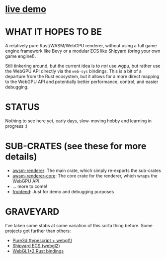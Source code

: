 # [live demo](https://dakom.github.io/awsm-renderer)

# WHAT IT HOPES TO BE 

A relatively pure Rust/WASM/WebGPU renderer, without using a full game engine framework like Bevy or a modular ECS like Shipyard (bring your own game engine!).

Still tinkering around, but the current idea is to *not* use wgpu, but rather use the WebGPU API directly via the `web-sys` bindings. This is a bit of a departure from the Rust ecosystem, but it allows for a more direct mapping to the WebGPU API and potentially better performance, control, and easier debugging.

# STATUS

Nothing to see here yet, early days, slow-moving hobby and learning in progress :)

# SUB-CRATES (see these for more details)

* [awsm-renderer](crates/renderer): The main crate, which simply re-exports the sub-crates 
* [awsm-renderer-core](crates/renderer-core): The core crate for the renderer, which wraps the WebGPU API.
* ... more to come!
* [frontend](crates/frontend): Just for demo and debugging purposes 

# GRAVEYARD

I've taken some stabs at some variation of this sorta thing before. Some projects got further than others:

* [Pure3d (typescript + webgl1)](https://github.com/dakom/pure3d-typescript)
* [Shipyard ECS (webgl2)](https://github.com/dakom/shipyard-webgl-renderer)
* [WebGL1+2 Rust bindings](https://github.com/dakom/awsm-web/tree/master/crate/src/webgl)
